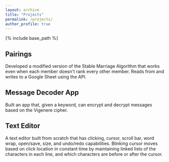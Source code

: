 ```yaml
---
layout: archive
title: "Projects"
permalink: /projects/
author_profile: true
---
```


{% include base_path %}

## Pairings

Developed a modified version of the Stable Marriage Algorithm that works even when each member doesn't rank every other member. Reads from and writes to a Google Sheet using the API.

## Message Decoder App

Built an app that, given a keyword, can encrypt and decrypt messages based on the Vigenere cipher.

## Text Editor
A text editor built from scratch that has clicking, cursor, scroll bar, word wrap, open/save, size, and undo/redo capabilities. Blinking cursor moves based on click location in constant time by maintaining linked lists of the characters in each line, and which characters are before or after the cursor.